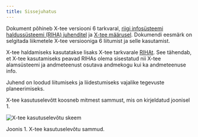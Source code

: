```yaml
---
title: Sissejuhatus
---
```


Dokument põhineb X-tee versiooni 6 tarkvaral, [riigi infosüsteemi haldussüsteemi (RIHA) juhenditel](https://abi.riha.ee/) ja [X-tee määrusel](https://www.riigiteataja.ee/akt/127092016004). Dokumendi eesmärk on selgitada liikmetele X-tee versiooniga 6 liitumist ja selle kasutamist.

X-tee haldamiseks kasutatakse lisaks X-tee tarkvarale [RIHAt](https://www.riha.ee/). See tähendab, et X-tee kasutamiseks peavad RIHAs olema sisestatud nii X-tee alamsüsteemi ja andmeteenust osutava andmekogu kui ka andmeteenuse info.

Juhend on loodud liitumiseks ja liidestumiseks vajalike tegevuste planeerimiseks.

X-tee kasutuselevõtt koosneb mitmest sammust, mis on kirjeldatud joonisel 1.

![X-tee kasutuselevõtu skeem](https://moodle.ria.ee/pluginfile.php/596/mod_page/content/189/juhisest%20115%20liitumise%20skeem.png)

Joonis 1. X-tee kasutuselevõtu sammud.

